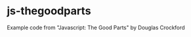 js-thegoodparts
===============

Example code from "Javascript: The Good Parts" by Douglas Crockford